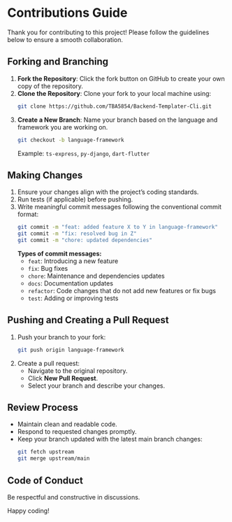 # Contributions Guide

Thank you for contributing to this project! Please follow the guidelines below to ensure a smooth collaboration.

## Forking and Branching
1. **Fork the Repository**: Click the fork button on GitHub to create your own copy of the repository.
2. **Clone the Repository**: Clone your fork to your local machine using:
   ```sh
   git clone https://github.com/TBA5854/Backend-Templater-Cli.git
   ```
3. **Create a New Branch**: Name your branch based on the language and framework you are working on.
   ```sh
   git checkout -b language-framework
   ```
   Example: `ts-express`, `py-django`, `dart-flutter`

## Making Changes
1. Ensure your changes align with the project’s coding standards.
2. Run tests (if applicable) before pushing.
3. Write meaningful commit messages following the conventional commit format:
   ```sh
   git commit -m "feat: added feature X to Y in language-framework"
   git commit -m "fix: resolved bug in Z"
   git commit -m "chore: updated dependencies"
   ```
   **Types of commit messages:**
   - `feat`: Introducing a new feature
   - `fix`: Bug fixes
   - `chore`: Maintenance and dependencies updates
   - `docs`: Documentation updates
   - `refactor`: Code changes that do not add new features or fix bugs
   - `test`: Adding or improving tests

## Pushing and Creating a Pull Request
1. Push your branch to your fork:
   ```sh
   git push origin language-framework
   ```
2. Create a pull request:
   - Navigate to the original repository.
   - Click **New Pull Request**.
   - Select your branch and describe your changes.
   
## Review Process
- Maintain clean and readable code.
- Respond to requested changes promptly.
- Keep your branch updated with the latest main branch changes:
  ```sh
  git fetch upstream
  git merge upstream/main
  ```

## Code of Conduct
Be respectful and constructive in discussions.

Happy coding!

